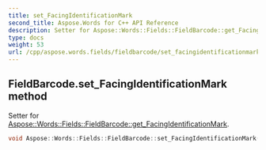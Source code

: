 ```yaml
---
title: set_FacingIdentificationMark
second_title: Aspose.Words for C++ API Reference
description: Setter for Aspose::Words::Fields::FieldBarcode::get_FacingIdentificationMark. 
type: docs
weight: 53
url: /cpp/aspose.words.fields/fieldbarcode/set_facingidentificationmark/
---
```

## FieldBarcode.set_FacingIdentificationMark method


Setter for [Aspose::Words::Fields::FieldBarcode::get_FacingIdentificationMark](../get_facingidentificationmark/).

```cpp
void Aspose::Words::Fields::FieldBarcode::set_FacingIdentificationMark(const System::String &value)
```

